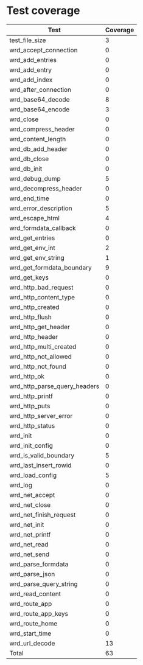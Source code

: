# Test coverage

| Test                         | Coverage |
| ---------------------------- | -------- |
| test_file_size               | 3        |
| wrd_accept_connection        | 0        |
| wrd_add_entries              | 0        |
| wrd_add_entry                | 0        |
| wrd_add_index                | 0        |
| wrd_after_connection         | 0        |
| wrd_base64_decode            | 8        |
| wrd_base64_encode            | 3        |
| wrd_close                    | 0        |
| wrd_compress_header          | 0        |
| wrd_content_length           | 0        |
| wrd_db_add_header            | 0        |
| wrd_db_close                 | 0        |
| wrd_db_init                  | 0        |
| wrd_debug_dump               | 5        |
| wrd_decompress_header        | 0        |
| wrd_end_time                 | 0        |
| wrd_error_description        | 5        |
| wrd_escape_html              | 4        |
| wrd_formdata_callback        | 0        |
| wrd_get_entries              | 0        |
| wrd_get_env_int              | 2        |
| wrd_get_env_string           | 1        |
| wrd_get_formdata_boundary    | 9        |
| wrd_get_keys                 | 0        |
| wrd_http_bad_request         | 0        |
| wrd_http_content_type        | 0        |
| wrd_http_created             | 0        |
| wrd_http_flush               | 0        |
| wrd_http_get_header          | 0        |
| wrd_http_header              | 0        |
| wrd_http_multi_created       | 0        |
| wrd_http_not_allowed         | 0        |
| wrd_http_not_found           | 0        |
| wrd_http_ok                  | 0        |
| wrd_http_parse_query_headers | 0        |
| wrd_http_printf              | 0        |
| wrd_http_puts                | 0        |
| wrd_http_server_error        | 0        |
| wrd_http_status              | 0        |
| wrd_init                     | 0        |
| wrd_init_config              | 0        |
| wrd_is_valid_boundary        | 5        |
| wrd_last_insert_rowid        | 0        |
| wrd_load_config              | 5        |
| wrd_log                      | 0        |
| wrd_net_accept               | 0        |
| wrd_net_close                | 0        |
| wrd_net_finish_request       | 0        |
| wrd_net_init                 | 0        |
| wrd_net_printf               | 0        |
| wrd_net_read                 | 0        |
| wrd_net_send                 | 0        |
| wrd_parse_formdata           | 0        |
| wrd_parse_json               | 0        |
| wrd_parse_query_string       | 0        |
| wrd_read_content             | 0        |
| wrd_route_app                | 0        |
| wrd_route_app_keys           | 0        |
| wrd_route_home               | 0        |
| wrd_start_time               | 0        |
| wrd_url_decode               | 13       |
| Total                        | 63       |
